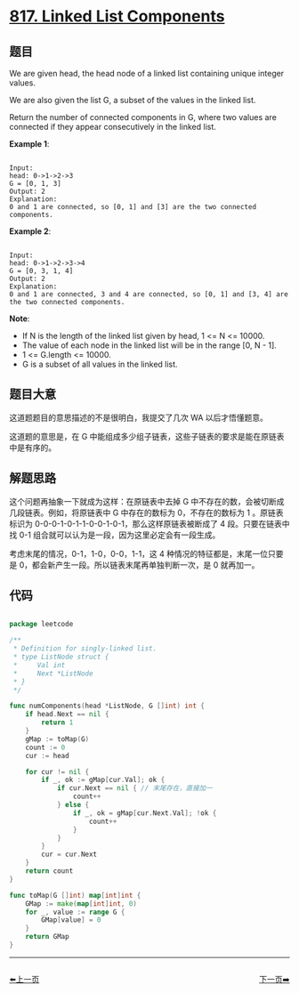 # [817. Linked List Components](https://leetcode.com/problems/linked-list-components/)

## 题目

We are given head, the head node of a linked list containing unique integer values.

We are also given the list G, a subset of the values in the linked list.

Return the number of connected components in G, where two values are connected if they appear consecutively in the linked list.

**Example 1**:

```

Input: 
head: 0->1->2->3
G = [0, 1, 3]
Output: 2
Explanation: 
0 and 1 are connected, so [0, 1] and [3] are the two connected components.

```

**Example 2**:

```

Input: 
head: 0->1->2->3->4
G = [0, 3, 1, 4]
Output: 2
Explanation: 
0 and 1 are connected, 3 and 4 are connected, so [0, 1] and [3, 4] are the two connected components.

```

**Note**:

- If N is the length of the linked list given by head, 1 <= N <= 10000.
- The value of each node in the linked list will be in the range [0, N - 1].
- 1 <= G.length <= 10000.
- G is a subset of all values in the linked list.



## 题目大意

这道题题目的意思描述的不是很明白，我提交了几次 WA 以后才悟懂题意。

这道题的意思是，在 G 中能组成多少组子链表，这些子链表的要求是能在原链表中是有序的。

## 解题思路

这个问题再抽象一下就成为这样：在原链表中去掉 G 中不存在的数，会被切断成几段链表。例如，将原链表中 G 中存在的数标为 0，不存在的数标为 1 。原链表标识为 0-0-0-1-0-1-1-0-0-1-0-1，那么这样原链表被断成了 4 段。只要在链表中找 0-1 组合就可以认为是一段，因为这里必定会有一段生成。

考虑末尾的情况，0-1，1-0，0-0，1-1，这 4 种情况的特征都是，末尾一位只要是 0，都会新产生一段。所以链表末尾再单独判断一次，是 0 就再加一。







## 代码

```go

package leetcode

/**
 * Definition for singly-linked list.
 * type ListNode struct {
 *     Val int
 *     Next *ListNode
 * }
 */

func numComponents(head *ListNode, G []int) int {
	if head.Next == nil {
		return 1
	}
	gMap := toMap(G)
	count := 0
	cur := head

	for cur != nil {
		if _, ok := gMap[cur.Val]; ok {
			if cur.Next == nil { // 末尾存在，直接加一
				count++
			} else {
				if _, ok = gMap[cur.Next.Val]; !ok {
					count++
				}
			}
		}
		cur = cur.Next
	}
	return count
}

func toMap(G []int) map[int]int {
	GMap := make(map[int]int, 0)
	for _, value := range G {
		GMap[value] = 0
	}
	return GMap
}

```
----------------------------------------------
<div style="display: flex;justify-content: space-between;align-items: center;">
<p><a href="https://books.halfrost.com/leetcode/ChapterFour/0815.Bus-Routes/">⬅️上一页</a></p>
<p><a href="https://books.halfrost.com/leetcode/ChapterFour/0819.Most-Common-Word/">下一页➡️</a></p>
</div>
